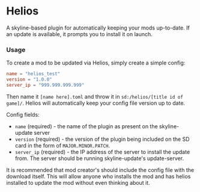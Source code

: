 # Helios

A skyline-based plugin for automatically keeping your mods up-to-date. If an update is available, it prompts you to install it on launch.


### Usage

To create a mod to be updated via Helios, simply create a simple config:

```toml
name = "helios_test"
version = "1.0.0"
server_ip = "999.999.999.999"
```

Then name it `[name here].toml` and throw it in `sd:/helios/[title id of game]/`. Helios will automatically keep your config file version up to date.

Config fields:

* `name` (required) - the name of the plugin as present on the skyline-update server
* `version` (required) - the version of the plugin being included on the SD card in the form of `MAJOR.MINOR.PATCH`.
* `server_ip` (required) - the IP address of the server to install the update from. The server should be running skyline-update's update-server.

It is recommended that mod creator's should include the config file with the download itself. This will allow anyone who installs the mod and has helios installed to update the mod without even thinking about it.
